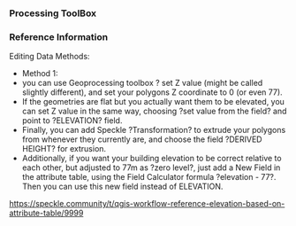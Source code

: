 
### Processing ToolBox



### Reference Information

Editing Data Methods:

- Method 1:
- you can use Geoprocessing toolbox ? set Z value (might be called slightly different), and set your polygons Z coordinate to 0 (or even 77).
- If the geometries are flat but you actually want them to be elevated, you can set Z value in the same way, choosing ?set value from the field? and point to ?ELEVATION? field.
- Finally, you can add Speckle ?Transformation? to extrude your polygons from whenever they currently are, and choose the field ?DERIVED HEIGHT? for extrusion.
- Additionally, if you want your building elevation to be correct relative to each other, but adjusted to 77m as ?zero level?, just add a New Field in the attribute table, using the Field Calculator formula ?elevation - 77?. Then you can use this new field instead of ELEVATION.

<https://speckle.community/t/qgis-workflow-reference-elevation-based-on-attribute-table/9999>
